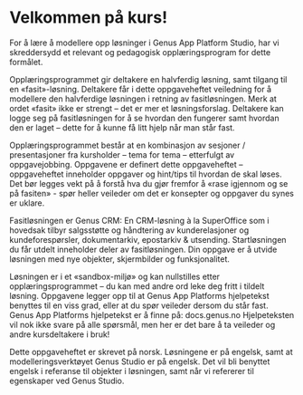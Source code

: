 # Velkommen på kurs!
For å lære å modellere opp løsninger i Genus App Platform Studio, har vi skreddersydd et relevant og pedagogisk opplæringsprogram for dette formålet.

Opplæringsprogrammet gir deltakere en halvferdig løsning, samt tilgang til en «fasit»-løsning. Deltakere får i dette oppgaveheftet veiledning for å modellere den halvferdige løsningen i retning av fasitløsningen. Merk at ordet «fasit» ikke er strengt – det er mer et løsningsforslag. Deltakere kan logge seg på fasitløsningen for å se hvordan den fungerer samt hvordan den er laget – dette for å kunne få litt hjelp når man står fast.

Opplæringsprogrammet består at en kombinasjon av sesjoner / presentasjoner fra kursholder – tema for tema – etterfulgt av oppgavejobbing. Oppgavene er definert dette oppgaveheftet – oppgaveheftet inneholder oppgaver og hint/tips til hvordan de skal løses. Det bør legges vekt på å forstå hva du gjør fremfor å «rase igjennom og se på fasiten» - spør heller veileder om det er konsepter og oppgaver du synes er uklare.

Fasitløsningen er Genus CRM: En CRM-løsning à la SuperOffice som i hovedsak tilbyr salgsstøtte og håndtering av kunderelasjoner og kundeforespørsler, dokumentarkiv, epostarkiv & utsending.
Startløsningen du får utdelt inneholder deler av fasitløsningen. Din oppgave er å utvide løsningen med nye objekter, skjermbilder og funksjonalitet. 

Løsningen er i et «sandbox-miljø» og kan nullstilles etter opplæringsprogrammet – du kan med andre ord leke deg fritt i tildelt løsning.
Oppgavene legger opp til at Genus App Platforms hjelpetekst benyttes til en viss grad, eller at du spør veileder dersom du står fast. Genus App Platforms hjelpetekst er å finne på: docs.genus.no Hjelpeteksten vil nok ikke svare på alle spørsmål, men her er det bare å ta veileder og andre kursdeltakere i bruk!

Dette oppgaveheftet er skrevet på norsk. Løsningene er på engelsk, samt at modelleringsverktøyet Genus Studio er på engelsk. Det vil bli benyttet engelsk i referanse til objekter i løsningen, samt når vi refererer til egenskaper ved Genus Studio.
